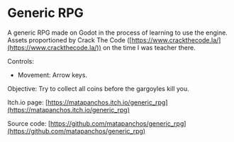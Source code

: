 # Generic RPG

​A generic RPG made on Godot in the process of learning to use the engine.  
Assets proportioned by Crack The Code​ ([https://www.crackthecode.la/](https://www.crackthecode.la/)​) on the time I was teacher there.

Controls:

- Movement: Arrow keys. 

Objective: Try to collect all coins before the gargoyles kill you.

Itch.io page: [https://matapanchos.itch.io/generic_rpg​](https://matapanchos.itch.io/generic_rpg​)

Source code: [https://github.com/matapanchos/generic_rpg​](https://github.com/matapanchos/generic_rpg​)
